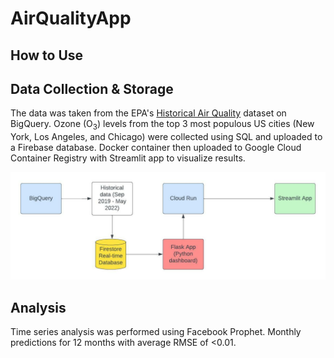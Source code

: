 # AirQualityApp

## How to Use



## Data Collection & Storage

The data was taken from the EPA's [Historical Air Quality](https://console.cloud.google.com/marketplace/details/epa/historical-air-quality?filter=category:climate&project=wide-ceiling-334016) dataset on BigQuery. Ozone (O<sub>3</sub>) levels from the top 3 most populous US cities (New York, Los Angeles, and Chicago) were collected using SQL and uploaded to a Firebase database. Docker container then uploaded to Google Cloud Container Registry with Streamlit app to visualize results. 

![alt text](https://github.com/smacauda/AirQualityApp/blob/main/images/Tree%20diagrams.jpeg "Tree diagram")

## Analysis

Time series analysis was performed using Facebook Prophet. Monthly predictions for 12 months with average RMSE of <0.01. 


